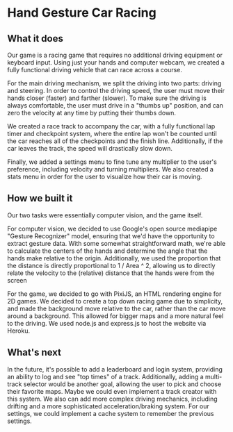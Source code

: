 # Hand Gesture Car Racing

## What it does
Our game is a racing game that requires no additional driving equipment or keyboard input. Using just your hands and computer webcam, we created a fully functional driving vehicle that can race across a course.

For the main driving mechanism, we split the driving into two parts: driving and steering. In order to control the driving speed, the user must move their hands closer (faster) and farther (slower). To make sure the driving is always comfortable, the user must drive in a "thumbs up" position, and can zero the velocity at any time by putting their thumbs down.

We created a race track to accompany the car, with a fully functional lap timer and checkpoint system, where the entire lap won't be counted until the car reaches all of the checkpoints and the finish line. Additionally, if the car leaves the track, the speed will drastically slow down.

Finally, we added a settings menu to fine tune any multiplier to the user's preference, including velocity and turning multipliers. We also created a stats menu in order for the user to visualize how their car is moving.

## How we built it

Our two tasks were essentially computer vision, and the game itself. 

For computer vision, we decided to use Google's open source mediapipe "Gesture Recognizer" model, ensuring that we'd have the opportunity to extract gesture data. With some somewhat straightforward math, we're able to calculate the centers of the hands and determine the angle that the hands make relative to the origin. Additionally, we used the proportion that the distance is directly proportional to 1 / Area ^ 2, allowing us to directly relate the velocity to the (relative) distance that the hands were from the screen

For the game, we decided to go with PixiJS, an HTML rendering engine for 2D games. We decided to create a top down racing game due to simplicity, and made the background move relative to the car, rather than the car move around a background. This allowed for bigger maps and a more natural feel to the driving. We used node.js and express.js to host the website via Heroku.

## What's next 
In the future, it's possible to add a leaderboard and login system, providing an ability to log and see "top times" of a track. Additionally, adding a multi-track selector would be another goal, allowing the user to pick and choose their favorite maps. Maybe we could even implement a track creator with this system. We also can add more complex driving mechanics, including drifting and a more sophisticated acceleration/braking system. For our settings, we could implement a cache system to remember the previous settings.

